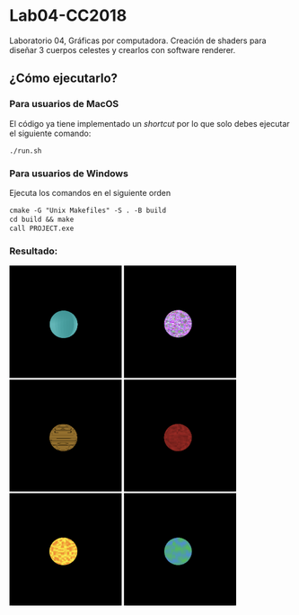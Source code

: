 # Lab04-CC2018
Laboratorio 04, Gráficas por computadora. Creación de shaders para diseñar 3 cuerpos celestes y crearlos con software renderer.

## ¿Cómo ejecutarlo?
### Para usuarios de MacOS
El código ya tiene implementado un _shortcut_ por lo que solo debes ejecutar el siguiente comando:
```
./run.sh
```

### Para usuarios de Windows
Ejecuta los comandos en el siguiente orden
```
cmake -G "Unix Makefiles" -S . -B build
cd build && make
call PROJECT.exe
```

### Resultado:
<img src="results/gasPlanet.png" alt="pic" width="200">
<img src="results/misteryPlanet.png" alt="pic" width="200">
<img src="results/orbitalPlanet.png" alt="pic" width="200">
<img src="results/rocoso.png" alt="pic" width="200">
<img src="results/star.png" alt="pic" width="200">
<img src="results/earth.png" alt="pic" width="200">